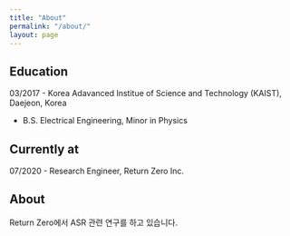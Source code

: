 ```yaml
---
title: "About"
permalink: "/about/"
layout: page
---
```


## Education

03/2017 -                 Korea Adavanced Institue of Science and Technology (KAIST), Daejeon, Korea
 - B.S. Electrical Engineering, Minor in Physics

## Currently at

07/2020 -                Research Engineer, Return Zero Inc.

## About

Return Zero에서 ASR 관련 연구를 하고 있습니다.
